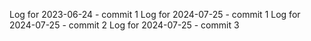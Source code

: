Log for 2023-06-24 - commit 1
Log for 2024-07-25 - commit 1
Log for 2024-07-25 - commit 2
Log for 2024-07-25 - commit 3
